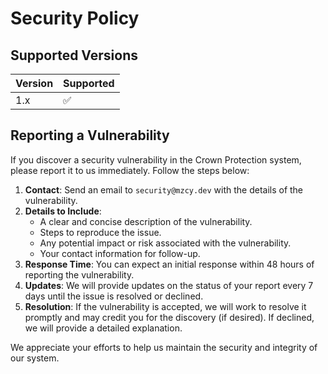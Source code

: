 # Security Policy

## Supported Versions

| Version | Supported          |
| ------- | ------------------ |
| 1.x     | :white_check_mark: |

## Reporting a Vulnerability

If you discover a security vulnerability in the Crown Protection system, please report it to us immediately. Follow the steps below:

1. **Contact**: Send an email to `security@mzcy.dev` with the details of the vulnerability.
2. **Details to Include**:
   - A clear and concise description of the vulnerability.
   - Steps to reproduce the issue.
   - Any potential impact or risk associated with the vulnerability.
   - Your contact information for follow-up.
3. **Response Time**: You can expect an initial response within 48 hours of reporting the vulnerability.
4. **Updates**: We will provide updates on the status of your report every 7 days until the issue is resolved or declined.
5. **Resolution**: If the vulnerability is accepted, we will work to resolve it promptly and may credit you for the discovery (if desired). If declined, we will provide a detailed explanation.

We appreciate your efforts to help us maintain the security and integrity of our system.
